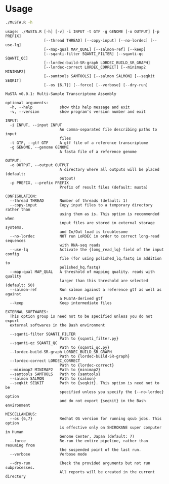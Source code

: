 Usage
=====

``` bash
./MuSTA.R -h
```

    usage: ./MuSTA.R [-h] [-v] -i INPUT -t GTF -g GENOME [-o OUTPUT] [-p PREFIX]
                     [--thread THREAD] [--copy-input] [--no-lordec] [--use-lq]
                     [--map-qual MAP_QUAL] [--salmon-ref] [--keep]
                     [--sqanti-filter SQANTI_FILTER] [--sqanti-qc SQANTI_QC]
                     [--lordec-build-SR-graph LORDEC_BUILD_SR_GRAPH]
                     [--lordec-correct LORDEC_CORRECT] [--minimap2 MINIMAP2]
                     [--samtools SAMTOOLS] [--salmon SALMON] [--seqkit SEQKIT]
                     [--os {6,7}] [--force] [--verbose] [--dry-run]

    MuSTA v0.0.1: Multi-Sample Transcriptome Assembly

    optional arguments:
      -h, --help            show this help message and exit
      -v, --version         show program's version number and exit

    INPUT:
      -i INPUT, --input INPUT
                            An comma-separated file describing paths to input
                            files
      -t GTF, --gtf GTF     A gtf file of a reference transcriptome
      -g GENOME, --genome GENOME
                            A fasta file of a reference genome

    OUTPUT:
      -o OUTPUT, --output OUTPUT
                            A directory where all outputs will be placed (default:
                            output)
      -p PREFIX, --prefix PREFIX
                            Prefix of result files (default: musta)

    CONFIGULATION:
      --thread THREAD       Number of threads (default: 1)
      --copy-input          Copy input files to a temporary directory rather than
                            using them as is. This option is recommended when
                            input files are stored in external storage systems,
                            and In/Out load is troublesome
      --no-lordec           NOT run LoRDEC in order to correct long-read sequences
                            with RNA-seq reads
      --use-lq              Activate the {long_read_lq} field of the input config
                            file (for using polished_lq.fastq in addition to
                            polished_hq.fastq)
      --map-qual MAP_QUAL   A threshold of mapping quality. reads with quality
                            larger than this threshold are selected (default: 50)
      --salmon-ref          Run salmon against a reference gtf as well as against
                            a MuSTA-derived gtf
      --keep                Keep intermediate files

    EXTERNAL SOFTWARES:
      This option group is need not to be specified unless you do not export
      external softwares in the Bash environment

      --sqanti-filter SQANTI_FILTER
                            Path to {sqanti_filter.py}
      --sqanti-qc SQANTI_QC
                            Path to {sqanti_qc.py}
      --lordec-build-SR-graph LORDEC_BUILD_SR_GRAPH
                            Path to {lordec-build-SR-graph}
      --lordec-correct LORDEC_CORRECT
                            Path to {lordec-correct}
      --minimap2 MINIMAP2   Path to {minimap2}
      --samtools SAMTOOLS   Path to {samtools}
      --salmon SALMON       Path to {salmon}
      --seqkit SEQKIT       Path to {seqkit}. This option is need not to be
                            specified unless you specify the {--no-lordec} option
                            and do not export {seqkit} in the Bash environment

    MISCELLANEOUS:
      --os {6,7}            Redhat OS version for running qsub jobs. This option
                            is effective only on SHIROKANE super computer in Human
                            Genome Center, Japan (default: 7)
      --force               Re-run the entire pipeline, rather than resuming from
                            the suspended point of the last run.
      --verbose             Verbose mode

      --dry-run             Check the provided arguments but not run subprocesses.
                            All reports will be created in the current directory

